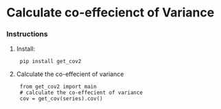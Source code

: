 # Calculate co-effecienct of Variance

### Instructions

1. Install:

        pip install get_cov2


2. Calculate the co-effecient of variance

        from get_cov2 import main
        # calculate the co-effecient of variance
        cov = get_cov(series).cov()
